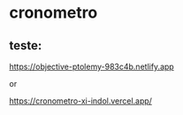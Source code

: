 # cronometro

## teste:
  https://objective-ptolemy-983c4b.netlify.app
  
  or 
  
  https://cronometro-xi-indol.vercel.app/
